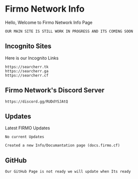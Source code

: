 # Firmo Network Info

Hello, Welcome to Firmo Network Info Page

```FIRMO NETWORK
OUR MAIN SITE IS STILL WORK IN PROGRESS AND ITS COMING SOON
```

## Incognito Sites

Here is our Incognito Links

```Incognito Links
https://searcherr.tk
https://searcherr.ga
https://searcherr.cf
```

## Firmo Network's Discord Server

```Discord Server Link
https://discord.gg/RUDdYSJAtQ
```
## Updates

Latest FIRMO Updates

```Discord Server Updates
No current Updates
```
```FIRMO NETWORK Updates
Created a new Info/Documantation page (docs.firmo.cf)
```

## GitHub

```GitHub
Our GitHub Page is not ready we will update when Its ready
```
